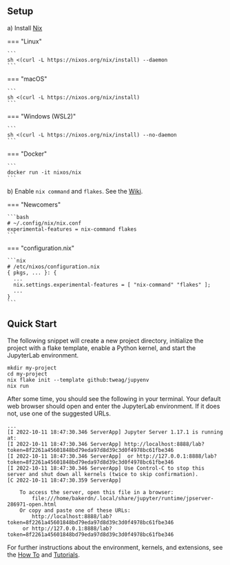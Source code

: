 ## Setup


a) Install [Nix](https://nixos.org/download.html#nix-install-linux)

=== "Linux"

    ```
    sh <(curl -L https://nixos.org/nix/install) --daemon
    ```

=== "macOS"

    ```
    sh <(curl -L https://nixos.org/nix/install)
    ```

=== "Windows (WSL2)"

    ```
    sh <(curl -L https://nixos.org/nix/install) --no-daemon
    ```

=== "Docker"

    ```
    docker run -it nixos/nix
    ```

b) Enable `nix command` and `flakes`. See the [Wiki](https://nixos.wiki/wiki/Flakes#Enable_flakes).

=== "Newcomers"

    ```bash
    # ~/.config/nix/nix.conf
    experimental-features = nix-command flakes
    ```

=== "configuration.nix"

    ```nix
    # /etc/nixos/configuration.nix
    { pkgs, ... }: {
      ...
      nix.settings.experimental-features = [ "nix-command" "flakes" ];
      ...
    }
    ```


## Quick Start

The following snippet will create a new project directory, initialize the project with a flake template, enable a Python kernel, and start the JupyterLab environment.

```shell
mkdir my-project
cd my-project
nix flake init --template github:tweag/jupyenv
nix run
```

After some time, you should see the following in your terminal.
Your default web browser should open and enter the JupyterLab environment.
If it does not, use one of the suggested URLs.

```shell
...
[I 2022-10-11 18:47:30.346 ServerApp] Jupyter Server 1.17.1 is running at:
[I 2022-10-11 18:47:30.346 ServerApp] http://localhost:8888/lab?token=8f2261a45601848bd79eda97d8d39c3d0f4978bc61fbe346
[I 2022-10-11 18:47:30.346 ServerApp]  or http://127.0.0.1:8888/lab?token=8f2261a45601848bd79eda97d8d39c3d0f4978bc61fbe346
[I 2022-10-11 18:47:30.346 ServerApp] Use Control-C to stop this server and shut down all kernels (twice to skip confirmation).
[C 2022-10-11 18:47:30.359 ServerApp]

    To access the server, open this file in a browser:
        file:///home/bakerdn/.local/share/jupyter/runtime/jpserver-286971-open.html
    Or copy and paste one of these URLs:
        http://localhost:8888/lab?token=8f2261a45601848bd79eda97d8d39c3d0f4978bc61fbe346
     or http://127.0.0.1:8888/lab?token=8f2261a45601848bd79eda97d8d39c3d0f4978bc61fbe346
```

For further instructions about the environment, kernels, and extensions, see the [How To](how-to.md) and [Tutorials](tutorials.md).
